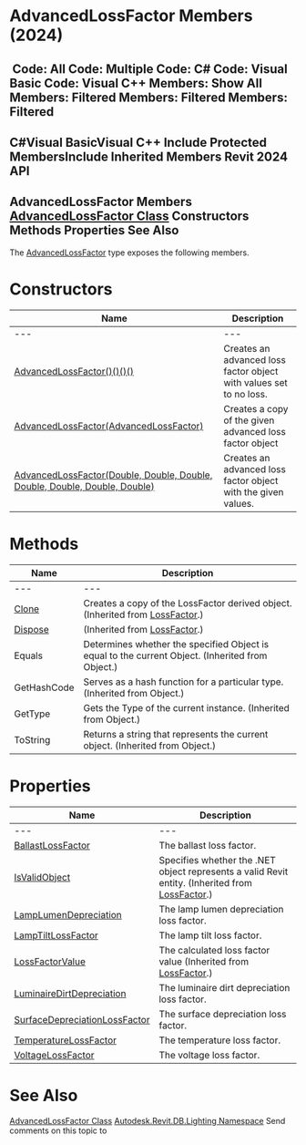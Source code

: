 # AdvancedLossFactor Members (2024)

﻿
 Code: All Code: Multiple Code: C# Code: Visual Basic Code: Visual C++  Members: Show All Members: Filtered Members: Filtered Members: Filtered   
---  
C#Visual BasicVisual C++
Include Protected MembersInclude Inherited Members
Revit 2024 API  
---  
AdvancedLossFactor Members  
[AdvancedLossFactor Class](30e62a9d-eb01-8830-f897-dc8f32b486da.md "AdvancedLossFactor Class") Constructors Methods Properties See Also  
---  
The [AdvancedLossFactor](30e62a9d-eb01-8830-f897-dc8f32b486da.md "AdvancedLossFactor Class") type exposes the following members.
# Constructors
| Name | Description |
| --- | --- |
| --- | --- | --- |
| [AdvancedLossFactor()()()()](4271d7e2-a59e-2d5b-f285-22b3b7d2378d.md "AdvancedLossFactor Constructor") | Creates an advanced loss factor object with values set to no loss. |
| [AdvancedLossFactor(AdvancedLossFactor)](6ff9b7cb-c8db-6b78-abcb-e09e84afb075.md "AdvancedLossFactor Constructor \(AdvancedLossFactor\)") | Creates a copy of the given advanced loss factor object |
| [AdvancedLossFactor(Double, Double, Double, Double, Double, Double, Double)](cea92f47-d977-d54f-b371-95cadb232f5f.md "AdvancedLossFactor Constructor \(Double, Double, Double, Double, Double, Double, Double\)") | Creates an advanced loss factor object with the given values. |

# Methods
| Name | Description |
| --- | --- |
| --- | --- | --- |
| [Clone](36abc8f4-4234-7cd7-698c-5de93c4b6182.md "Clone Method") | Creates a copy of the LossFactor derived object.  (Inherited from [LossFactor](23224470-b97a-7acc-8dbe-667086568b1c.md "LossFactor Class").) |
| [Dispose](510d136d-864f-2b61-ad9c-65560914d539.md "Dispose Method") | (Inherited from [LossFactor](23224470-b97a-7acc-8dbe-667086568b1c.md "LossFactor Class").) |
| Equals | Determines whether the specified Object is equal to the current Object. (Inherited from Object.) |
| GetHashCode | Serves as a hash function for a particular type.  (Inherited from Object.) |
| GetType | Gets the Type of the current instance. (Inherited from Object.) |
| ToString | Returns a string that represents the current object. (Inherited from Object.) |

# Properties
| Name | Description |
| --- | --- |
| --- | --- | --- |
| [BallastLossFactor](2bc09702-aae7-d999-7f9a-3758a256e863.md "BallastLossFactor Property") | The ballast loss factor. |
| [IsValidObject](eac84ac8-d3e4-eb18-5f0c-c6c9da7ed5d4.md "IsValidObject Property") | Specifies whether the .NET object represents a valid Revit entity.  (Inherited from [LossFactor](23224470-b97a-7acc-8dbe-667086568b1c.md "LossFactor Class").) |
| [LampLumenDepreciation](3c1a96f2-6934-8b25-4d18-71ee5fdd9d6a.md "LampLumenDepreciation Property") | The lamp lumen depreciation loss factor. |
| [LampTiltLossFactor](93cd3ce8-02ae-3113-cc08-e356d726b4ef.md "LampTiltLossFactor Property") | The lamp tilt loss factor. |
| [LossFactorValue](91107a0f-67d6-730b-b36c-7856e044b405.md "LossFactorValue Property") | The calculated loss factor value  (Inherited from [LossFactor](23224470-b97a-7acc-8dbe-667086568b1c.md "LossFactor Class").) |
| [LuminaireDirtDepreciation](615be4c2-6112-9f73-ffca-dc164712d23f.md "LuminaireDirtDepreciation Property") | The luminaire dirt depreciation loss factor. |
| [SurfaceDepreciationLossFactor](85a1df84-025b-4643-0e8a-4385768a4974.md "SurfaceDepreciationLossFactor Property") | The surface depreciation loss factor. |
| [TemperatureLossFactor](ffd4d6b9-a4cb-b091-d77f-c480be8aeb44.md "TemperatureLossFactor Property") | The temperature loss factor. |
| [VoltageLossFactor](a21ac531-1639-37f2-314e-ab11e1e23b1c.md "VoltageLossFactor Property") | The voltage loss factor. |

# See Also
[AdvancedLossFactor Class](30e62a9d-eb01-8830-f897-dc8f32b486da.md "AdvancedLossFactor Class")
[Autodesk.Revit.DB.Lighting Namespace](a6a04f07-7fd2-0a4e-12e7-01842ee6daaf.md "Autodesk.Revit.DB.Lighting Namespace")
Send comments on this topic to 